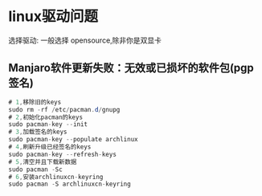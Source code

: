 # linux驱动问题

选择驱动:
一般选择 opensource,除非你是双显卡
​

## Manjaro软件更新失败：无效或已损坏的软件包(pgp签名)

```java
# 1,移除旧的keys
sudo rm -rf /etc/pacman.d/gnupg
# 2,初始化pacman的keys
sudo pacman-key --init
# 3,加载签名的keys
sudo pacman-key --populate archlinux
# 4,刷新升级已经签名的keys
sudo pacman-key --refresh-keys
# 5,清空并且下载新数据
sudo pacman -Sc
# 6,安装archlinuxcn-keyring
sudo pacman -S archlinuxcn-keyring

```
